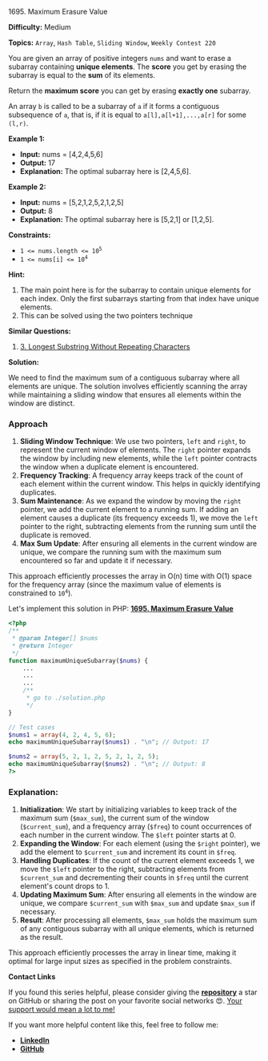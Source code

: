 1695\. Maximum Erasure Value

**Difficulty:** Medium

**Topics:** `Array`, `Hash Table`, `Sliding Window`, `Weekly Contest 220`

You are given an array of positive integers `nums` and want to erase a subarray containing **unique elements**. The **score** you get by erasing the subarray is equal to the **sum** of its elements.

Return the **maximum score** you can get by erasing **exactly one** subarray.

An array `b` is called to be a subarray of `a` if it forms a contiguous subsequence of `a`, that is, if it is equal to `a[l],a[l+1],...,a[r]` for some `(l,r)`.

**Example 1:**

- **Input:** nums = [4,2,4,5,6]
- **Output:** 17
- **Explanation:** The optimal subarray here is [2,4,5,6].

**Example 2:**

- **Input:** nums = [5,2,1,2,5,2,1,2,5]
- **Output:** 8
- **Explanation:** The optimal subarray here is [5,2,1] or [1,2,5].

**Constraints:**

- <code>1 <= nums.length <= 10<sup>5</sup></code>
- <code>1 <= nums[i] <= 10<sup>4</sup></code>


**Hint:**
1. The main point here is for the subarray to contain unique elements for each index. Only the first subarrays starting from that index have unique elements.
2. This can be solved using the two pointers technique


**Similar Questions:**
1. [3. Longest Substring Without Repeating Characters](https://github.com/mah-shamim/leet-code-in-php/tree/main/algorithms/000003-longest-substring-without-repeating-characters)






**Solution:**

We need to find the maximum sum of a contiguous subarray where all elements are unique. The solution involves efficiently scanning the array while maintaining a sliding window that ensures all elements within the window are distinct.

### Approach
1. **Sliding Window Technique**: We use two pointers, `left` and `right`, to represent the current window of elements. The `right` pointer expands the window by including new elements, while the `left` pointer contracts the window when a duplicate element is encountered.
2. **Frequency Tracking**: A frequency array keeps track of the count of each element within the current window. This helps in quickly identifying duplicates.
3. **Sum Maintenance**: As we expand the window by moving the `right` pointer, we add the current element to a running sum. If adding an element causes a duplicate (its frequency exceeds 1), we move the `left` pointer to the right, subtracting elements from the running sum until the duplicate is removed.
4. **Max Sum Update**: After ensuring all elements in the current window are unique, we compare the running sum with the maximum sum encountered so far and update it if necessary.

This approach efficiently processes the array in O(n) time with O(1) space for the frequency array (since the maximum value of elements is constrained to <code>10<sup>4</sup></code>).

Let's implement this solution in PHP: **[1695. Maximum Erasure Value](https://github.com/mah-shamim/leet-code-in-php/tree/main/algorithms/001695-maximum-erasure-value/solution.php)**

```php
<?php
/**
 * @param Integer[] $nums
 * @return Integer
 */
function maximumUniqueSubarray($nums) {
    ...
    ...
    ...
    /**
     * go to ./solution.php
     */
}

// Test cases
$nums1 = array(4, 2, 4, 5, 6);
echo maximumUniqueSubarray($nums1) . "\n"; // Output: 17

$nums2 = array(5, 2, 1, 2, 5, 2, 1, 2, 5);
echo maximumUniqueSubarray($nums2) . "\n"; // Output: 8
?>
```

### Explanation:

1. **Initialization**: We start by initializing variables to keep track of the maximum sum (`$max_sum`), the current sum of the window (`$current_sum`), and a frequency array (`$freq`) to count occurrences of each number in the current window. The `$left` pointer starts at 0.
2. **Expanding the Window**: For each element (using the `$right` pointer), we add the element to `$current_sum` and increment its count in `$freq`.
3. **Handling Duplicates**: If the count of the current element exceeds 1, we move the `$left` pointer to the right, subtracting elements from `$current_sum` and decrementing their counts in `$freq` until the current element's count drops to 1.
4. **Updating Maximum Sum**: After ensuring all elements in the window are unique, we compare `$current_sum` with `$max_sum` and update `$max_sum` if necessary.
5. **Result**: After processing all elements, `$max_sum` holds the maximum sum of any contiguous subarray with all unique elements, which is returned as the result.

This approach efficiently processes the array in linear time, making it optimal for large input sizes as specified in the problem constraints.

**Contact Links**

If you found this series helpful, please consider giving the **[repository](https://github.com/mah-shamim/leet-code-in-php)** a star on GitHub or sharing the post on your favorite social networks 😍. [Your support would mean a lot to me!](https://isolatedcompliments.com/v09uayg6h?key=a647d02f1aafcddaf10536d7cd00bd7c)

If you want more helpful content like this, feel free to follow me:

- **[LinkedIn](https://www.linkedin.com/in/arifulhaque/)**
- **[GitHub](https://github.com/mah-shamim)**